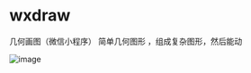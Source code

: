# wxdraw
几何画图（微信小程序）
简单几何图形 ，组成复杂图形，然后能动

![image](https://github.com/Walt2016/wxdraw/blob/master/pic/20180302170821.jpg)
